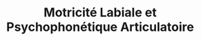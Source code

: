 ---
published: true
title: 'Motricité Labiale et Psychophonétique Articulatoire'
collection: ailleurs
release_date: '2016-05-30 00:00:00'
image:
    user/pages/01.Emissions/ailleurs-132/ouiedire_ailleurs-132_cover-1.png: { name: ouiedire_ailleurs-132_cover-1.png, type: image/png, size: 437222, path: user/pages/01.Emissions/ailleurs-132/ouiedire_ailleurs-132_cover-1.png }
number: '132'
slug: ailleurs-132
taxonomy:
    dj: 'Dj ****'
    artist: ['Alain Goraguer', 'Amoslem Sings', 'Anne Sylvestre', Anoux, 'Captain Tarthopom', 'François de Closets', 'Fréquence Meurtre', 'Gym Pour Tous', 'Henri Guédon', 'Jean-François Gaël', Jingle, 'La Nuit du Hockey', 'La Nuit du Hockey + Claude Péloquin', 'Le Roi et L’Oiseau', 'Le Voyageur Magnétique', 'Les Aulocrates', 'Les Octaves', 'Lettre d’Ocre', 'Maurice Jarre', "Ocora\_", 'Renée Cosima', 'Riga Raga', 'Robert Arnaut', 'Roger Carrel', Sonomédia]
playlists:
    - { title: null, tracks: [{ timecode: '00:00:00', artists: ['Robert Arnaut'], title: 'Contes Pas si Bêtes' }, { timecode: '00:00:46', artists: ['Henri Guédon'], title: 'Lisapo Ya M’Bonda' }, { timecode: '00:04:00', artists: [Jingle], title: '' }, { timecode: '00:04:22', artists: ['Riga Raga'], title: 'Lo Fringaire' }, { timecode: '00:05:43', artists: ['La Nuit du Hockey'], title: '' }, { timecode: '00:05:48', artists: ['Maurice Jarre'], title: 'Musique et Chansons pour Ubu' }, { timecode: '00:06:25', artists: ['Captain Tarthopom'], title: 'Intime Panique' }, { timecode: '00:08:56', artists: ['La Nuit du Hockey + Claude Péloquin'], title: 'Monsieur L’Indien' }, { timecode: '00:13:45', artists: ['Fréquence Meurtre'], title: '' }, { timecode: '00:14:19', artists: ["Ocora\_"], title: 'Polyphonies et Techniques Vocales' }, { timecode: '00:15:29', artists: ['Fréquence Meurtre'], title: '' }, { timecode: '00:15:37', artists: ['Les Octaves'], title: 'Un Enfant des Sables' }, { timecode: '00:17:17', artists: ['Les Aulocrates'], title: Engadine }, { timecode: '00:20:07', artists: ['François de Closets'], title: 'A la Conquête de la Lune' }, { timecode: '00:20:11', artists: ['Amoslem Sings'], title: 'A White Man’s Heaven…' }, { timecode: '00:23:13', artists: ['Le Voyageur Magnétique'], title: 'Dialogue Automatique' }, { timecode: '00:25:52', artists: ['Roger Carrel'], title: 'Le Dauphin' }, { timecode: '00:27:50', artists: ['Fréquence Meurtre'], title: '' }, { timecode: '00:28:00', artists: ['Renée Cosima'], title: 'Orgue de Barbarie' }, { timecode: '00:31:00', artists: ['Fréquence Meurtre'], title: '' }, { timecode: '00:31:08', artists: ['François de Closets'], title: 'A la Conquête de la Lune' }, { timecode: '00:31:42', artists: ['Alain Goraguer'], title: 'Les Fusées' }, { timecode: '00:33:58', artists: ['Jean-François Gaël'], title: Profiteroles }, { timecode: '00:34:43', artists: [Sonomédia], title: 'Une Première pour le Centenaire' }, { timecode: '00:35:38', artists: ['Maurice Jarre'], title: 'Musique et Chansons pour Ubu' }, { timecode: '00:36:17', artists: ['Anne Sylvestre'], title: 'Histoire de Vélo' }, { timecode: '00:36:44', artists: ['Gym Pour Tous'], title: '' }, { timecode: '00:39:03', artists: ['Le Roi et L’Oiseau'], title: '' }, { timecode: '00:42:17', artists: ['Lettre d’Ocre'], title: '' }, { timecode: '00:45:21', artists: [Anoux], title: 'Oui Mon Amour' }, { timecode: '00:48:54', artists: [Sonomédia], title: 'Une Première pour le Centenaire' }] }
presentation: ''
image_hd:
    user/pages/01.Emissions/ailleurs-132/ouiedire_ailleurs-132_cover_hd.png: { name: ouiedire_ailleurs-132_cover_hd.png, type: image/png, size: 437222, path: user/pages/01.Emissions/ailleurs-132/ouiedire_ailleurs-132_cover_hd.png }

---